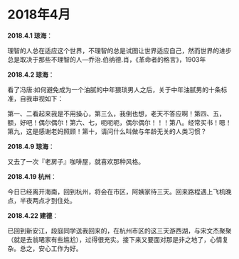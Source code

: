 # 2018年4月

**2018.4.1 琼海**：

理智的人总在适应这个世界，不理智的总是试图让世界适应自己，然而世界的进步总是取决于那些不理智的人—乔治.伯纳德.肖，《革命者的格言》，1903年

**2018.4.2 琼海**：

看了冯唐:如何避免成为一个油腻的中年猥琐男人之后，关于中年油腻男的十条标准，自我审视如下：

第一、二看起来我是不用操心，第三么，我倒也想，老天不答应啊！第四、五，额，好吧！偶尔偶尔！第六、七，呃呃呃，偶尔偶尔！！！第八。经常买书！嗯！第九，这是感谢老妈照顾！第十，请问什么叫做与年龄无关的人类习惯？

**2018.4.9 琼海**：

又去了一次『老房子』咖啡屋，就喜欢那种风格。

**2018.4.19 杭州**：

今日已经离开海南，回到杭州，将会在市区，阿姨家待三天。回来路程遇上飞机晚点，半夜两点才到住处。

**2018.4.22 建德**：

已回到新安江，段庭同学送我回来的，在杭州市区的这三天游西湖，与宋文杰聚聚（就是去翁珺家有些尴尬），过得很充实。接下来又要面对那是非之地了，心情复杂。总之，安心工作为好。
